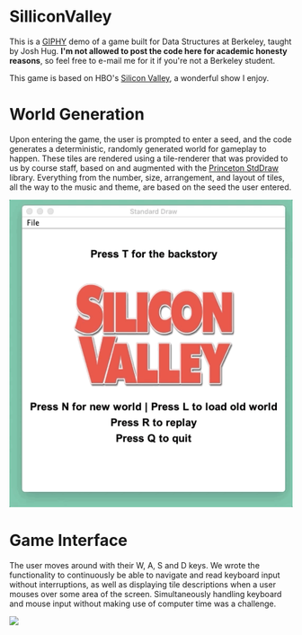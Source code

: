 # SilliconValley
This is a [GIPHY](https://itunes.apple.com/us/app/giphy-capture-the-gif-maker/id668208984?mt=12) demo of a game built for Data Structures at Berkeley, taught by Josh Hug. **I'm not allowed to post the code here for academic honesty reasons**, so feel free to e-mail me for it if you're not a Berkeley student. 

This game is based on HBO's [Silicon Valley](https://www.hbo.com/silicon-valley), a wonderful show I enjoy.

# World Generation
Upon entering the game, the user is prompted to enter a seed, and the code generates a deterministic, randomly generated world for gameplay to happen. These tiles are rendered using a tile-renderer that was provided to us by course staff, based on and augmented with the [Princeton StdDraw](https://introcs.cs.princeton.edu/java/stdlib/javadoc/StdDraw.html) library. Everything from the number, size, arrangement, and layout of tiles, all the way to the music and theme, are based on the seed the user entered.

![](1.gif)

# Game Interface
The user moves around with their W, A, S and D keys. We wrote the functionality to continuously be able to navigate and read keyboard input without interruptions, as well as displaying tile descriptions when a user mouses over some area of the screen. Simultaneously handling keyboard and mouse input without making use of computer time was a challenge.

![](2.gif)
